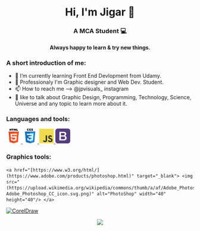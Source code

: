 <h1 align="center"> Hi, I'm Jigar 💙 </h1>

<h3 align="center"> A MCA Student 💻</h3> 
<h4 align="center"> Always happy to learn & try new things. <h4>

<h3 align="left">A short introduction of me:</h3>


- 🌱 I’m currently learning Front End Devlopment from Udamy.
- 💞️ Professionaly I'm Graphic designer and Web Dev. Student.
- 📫 How to reach me --> @jpvisuals_ instagram
- 💬 like to talk about Graphic Design, Programming, Technology, Science, Universe and any topic to learn more about it.

<h3 align="left">Languages and tools:</h3>
<p align="left">
    <a href="https://www.w3.org/html/" target="_blank"> <img src="https://raw.githubusercontent.com/devicons/devicon/master/icons/html5/html5-original-wordmark.svg" alt="html5" width="40" height="40"/> </a>
   <a href="https://www.w3schools.com/css/" target="_blank"> <img src="https://raw.githubusercontent.com/devicons/devicon/master/icons/css3/css3-original-wordmark.svg" alt="css3" width="40" height="40"/> </a>
  <a href="https://developer.mozilla.org/en-US/docs/Web/JavaScript" target="_blank"> <img src="https://raw.githubusercontent.com/devicons/devicon/master/icons/javascript/javascript-original.svg" alt="javascript" width="40" height="40"/> </a>
   <a href="" target="_blank"> <img src="https://raw.githubusercontent.com/github/explore/80688e429a7d4ef2fca1e82350fe8e3517d3494d/topics/bootstrap/bootstrap.png" alt="bootstrap" width="40" height="40"/> </a>
 
    
<h3 align="left">Graphics tools:</h3><p align="left">
    
    <a href="[https://www.w3.org/html/](https://www.adobe.com/products/photoshop.html)" target="_blank"> <img src="(https://upload.wikimedia.org/wikipedia/commons/thumb/a/af/Adobe_Photoshop_CC_icon.svg/640px-Adobe_Photoshop_CC_icon.svg.png)" alt="PhotoShop" width="40" height="40"/> </a>
   <a href="[https://www.w3schools.com/css/](https://www.corel.com/en/)" target="_blank"> <img src="[https://raw.githubusercontent.com/devicons/devicon/master/icons/css3/css3-original-wordmark.svg](https://www.google.com/url?sa=i&url=https%3A%2F%2Fwww.pinterest.com%2Fpin%2F268456827777227079%2F&psig=AOvVaw12NQvn9xXecwi2TXjqSlWG&ust=1665486639294000&source=images&cd=vfe&ved=0CAkQjRxqFwoTCNifu6_D1foCFQAAAAAdAAAAABAD)" alt="CorelDraw" width="40" height="40"/> </a>
   
   
   


<div align='center'> 
 <img src = "https://i.graphicmama.com/blog/wp-content/uploads/2021/06/10112619/Free-PowerPoint-Animations-Graphic-Mama-Character-Gif-Animation-14.gif" width = 300px>
</div>
